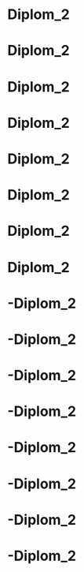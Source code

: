 # Diplom_2
# Diplom_2
# Diplom_2
# Diplom_2
# Diplom_2
# Diplom_2
# Diplom_2
# Diplom_2
# -Diplom_2
# -Diplom_2
# -Diplom_2
# -Diplom_2
# -Diplom_2
# -Diplom_2
# -Diplom_2
# -Diplom_2
